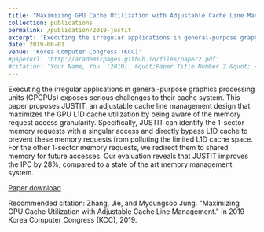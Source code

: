 ```yaml
---
title: "Maximizing GPU Cache Utilization with Adjustable Cache Line Management"
collection: publications
permalink: /publication/2019-justit
excerpt: 'Executing the irregular applications in general-purpose graphics processing units (GPGPUs) exposes serious challenges to their cache system. This paper proposes JUSTIT, an adjustable cache line management design that maximizes the GPU L1D cache utilization by being aware of the memory request access granularity…'
date: 2019-06-01
venue: 'Korea Computer Congress (KCC)'
#paperurl: 'http://academicpages.github.io/files/paper2.pdf'
#citation: 'Your Name, You. (2010). &quot;Paper Title Number 2.&quot; <i>Journal 1</i>. 1(2).'
---
```

Executing the irregular applications in general-purpose graphics processing units (GPGPUs) exposes serious challenges to their cache system. This paper proposes JUSTIT, an adjustable cache line management design that maximizes the GPU L1D cache utilization by being aware of the memory request access granularity. Specifically, JUSTIT can identify the 1-sector memory requests with a singular access and directly bypass L1D cache to prevent these memory requests from polluting the limited L1D cache space. For the other 1-sector memory requests, we redirect them to shared memory for future accesses. Our evaluation reveals that JUSTIT improves the IPC by 28%, compared to a state of the art memory management system.

[Paper download](ttps://github.com/jiezhang-camel/jiezhang-camel.github.io/blob/master/files/CacheBypass.pdf)

Recommended citation: Zhang, Jie, and Myoungsoo Jung. "Maximizing GPU Cache Utilization with Adjustable Cache Line Management." In 2019 Korea Computer Congress (KCC), 2019.
